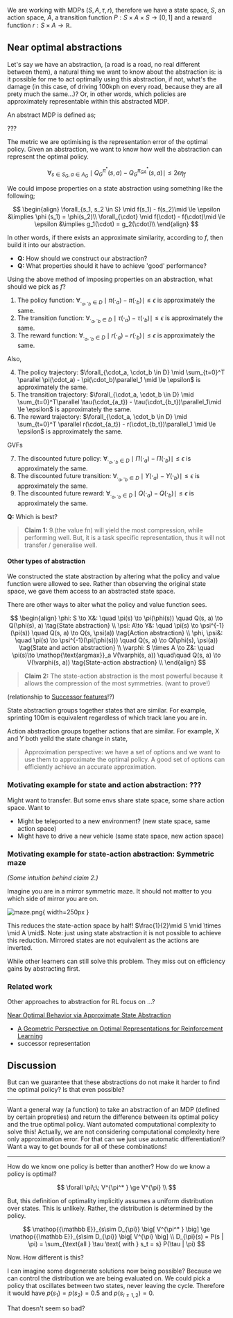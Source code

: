 We are working with MDPs $(S, A, \tau, r)$, therefore we have a state space, $S$, an action space, $A$, a transition function $P: S\times A \times S \to [0, 1]$ and a reward function $r: S\times A \to \mathbb R$.

## Near optimal abstractions

Let's say we have an abstraction, (a road is a road, no real different between them), a natural thing we want to know about the abstraction is: is it possible for me to act optimally using this abstraction, if not, what's the damage (in this case, of driving 100kph on every road, because they are all prety much the same...)? Or, in other words, which policies are approximately representable within this abstracted MDP.

An abstract MDP is defined as;

???

The metric we are optimising is the representation error of the optimal policy. Given an abstraction, we want to know how well the abstraction can represent the optimal policy.

$$
\forall_{s\in S_G, a\in A_G} \mid Q_G^{\pi^* }(s, a) - Q_G^{\pi_{GA}^* }(s, a) \mid \le 2 \epsilon \eta_f
$$

We could impose properties on a state abstraction using something like the following;

$$
\begin{align}
\forall_{s_1, s_2 \in S} \mid f(s_1) - f(s_2)\mid \le \epsilon &\implies \phi (s_1) = \phi(s_2)\\
\forall_{\cdot} \mid f(\cdot) - f(\cdot)\mid \le \epsilon &\implies g_1(\cdot) = g_2(\cdot)\\
\end{align}
$$

In other words, if there exists an approximate similarity, according to $f$, then build it into our abstraction.

- __Q:__ How should we construct our abstraction?
- __Q:__ What properties should it have to achieve 'good' performance?

Using the above method of imposing properties on an abstraction, what should we pick as $f$?

1. The policy function: $\forall_{\cdot_a, \cdot_b \in D} \mid \pi(\cdot_a) - \pi(\cdot_b) \mid \le \epsilon$ is approximately the same.
1. The transition function: $\forall_{\cdot_a, \cdot_b \in D} \mid \tau(\cdot_a) - \tau(\cdot_b)\mid \le \epsilon$ is approximately the same.
1. The reward function: $\forall_{\cdot_a, \cdot_b \in D} \mid r(\cdot_a) - r(\cdot_b) \mid \le \epsilon$ is approximately the same.


Also,

4. The policy trajectory: $\forall_{\cdot_a, \cdot_b \in D} \mid \sum_{t=0}^T \parallel \pi(\cdot_a) - \pi(\cdot_b)\parallel_1 \mid \le \epsilon$ is approximately the same.
1. The transition trajectory: $\forall_{\cdot_a, \cdot_b \in D} \mid \sum_{t=0}^T\parallel \tau(\cdot_{a_t}) - \tau(\cdot_{b_t})\parallel_1\mid \le \epsilon$ is approximately the same.
1. The reward trajectory: $\forall_{\cdot_a, \cdot_b \in D} \mid \sum_{t=0}^T \parallel r(\cdot_{a_t}) - r(\cdot_{b_t})\parallel_1 \mid \le \epsilon$ is approximately the same.

GVFs

7. The discounted future policy: $\forall_{\cdot_a, \cdot_b \in D} \mid \Pi(\cdot_a) - \Pi(\cdot_b)\mid \le \epsilon$ is approximately the same.
1. The discounted future transition: $\forall_{\cdot_a, \cdot_b \in D} \mid \Upsilon(\cdot_a) - \Upsilon (\cdot_b)\mid \le \epsilon$ is approximately the same.
1. The discounted future reward: $\forall_{\cdot_a, \cdot_b \in D} \mid Q(\cdot_a) - Q(\cdot_b)\mid \le \epsilon$ is approximately the same.

<!-- Note: two states having similar $f$ are not guaranteed to have similar abstraction! -->


__Q:__ Which is best?

> __Claim 1:__ 9.(the value fn) will yield the most compression, while performing well. But, it is a task specific representation, thus it will not transfer / generalise well.

#### Other types of abstraction

We constructed the state abstraction by altering what the policy and value function were allowed to see. Rather than observing the original state space, we gave them access to an abstracted state space.

There are other ways to alter what the policy and value function sees.

$$
\begin{align}
\phi: S \to X&: \quad \pi(s) \to \pi(\phi(s)) \quad Q(s, a) \to Q(\phi(s), a) \tag{State abstraction} \\
\psi: A\to Y&: \quad \pi(s) \to \psi^{-1}(\pi(s)) \quad Q(s, a) \to Q(s, \psi(a)) \tag{Action abstraction} \\
\phi, \psi&: \quad \pi(s) \to \psi^{-1}(\pi(\phi(s))) \quad Q(s, a) \to Q(\phi(s), \psi(a)) \tag{State and action abstraction} \\
\varphi: S \times A \to Z&: \quad \pi(s)\to \mathop{\text{argmax}}_a V(\varphi(s, a)) \quad\quad Q(s, a) \to V(\varphi(s, a)) \tag{State-action abstraction} \\
\end{align}
$$

> __Claim 2:__ The state-action abstraction is the most powerful because it allows the compression of the most symmetries. (want to prove!)

(relationship to [Successor features](http://www.gatsby.ucl.ac.uk/~dayan/papers/d93b.pdf)!?)

State abstraction groups together states that are similar.
For example, sprinting 100m is equivalent regardless of which track lane you are in.

Action abstraction groups together actions that are similar.
For example, X and Y both yeild the state change in state,
> Approximation perspective: we have a set of options and we want to use them to approximate the optimal policy. A good set of options can efficiently achieve an accurate approximation.

### Motivating example for state and action abstraction: ???

Might want to transfer. But some envs share state space, some share action space. Want to

- Might be teleported to a new environment? (new state space, same action space)
- Might have to drive a new vehicle (same state space, new action space)


### Motivating example for state-action abstraction: Symmetric maze
_(Some intuition behind claim 2.)_

Imagine you are in a mirror symmetric maze. It should not matter to you which side of mirror you are on.

![maze.png](../pictures/drawings/maze.png){ width=250px }

This reduces the state-action space by half! $\frac{1}{2}\mid S \mid \times \mid A \mid$. Note: just using state abstraction it is not possible to achieve this reduction. Mirrored states are not equivalent as the actions are inverted.

<!-- ## Generalised symmetries

What about other types of symmetry, other than mirror?

- $\exists f\in X: \forall_{s, a} r(s, a) = r(f(s), a)$. Where $X=GL_N \lor S_N \lor \dots$
 -->

While other learners can still solve this problem. They miss out on efficiency gains by abstracting first.


### Related work

Other approaches to abstraction for RL focus on ...?

[Near Optimal Behavior via Approximate State Abstraction](https://arxiv.org/abs/1701.04113)
- [A Geometric Perspective on Optimal Representations
for Reinforcement Learning](https://arxiv.org/abs/1901.11530)
- successor representation


## Discussion

But can we guarantee that these abstractions do not make it harder to find the optimal policy? Is that even possible?

***

Want a general way (a function) to take an abstraction of an MDP (defined by certain propreties) and return the difference between its optimal policy and the true optimal policy.
Want automated computational complexity to solve this!
Actually, we are not considering computational complexity here only approximation error.
For that can we just use automatic differentiation!?
Want a way to get bounds for all of these combinations!


***


How do we know one policy is better than another?
How do we know a policy is optimal?

$$
\forall \pi\;\; V^{\pi^* } \ge V^{\pi} \\
$$

But, this definition of optimality implicitly assumes a uniform distribution over states. This is unlikely. Rather, the distribution is determined by the policy.

$$
\mathop{{\mathbb E}}_{s\sim D_{\pi}} \big[ V^{\pi^* } \big] \ge \mathop{{\mathbb E}}_{s\sim D_{\pi}} \big[ V^{\pi} \big] \\
D_{\pi}(s) = P(s | \pi) = \sum_{\text{all } \tau \text{ with } s_t = s} P(\tau | \pi)
$$

Now. How different is this?

I can imagine some degenerate solutions now being possible? Because we can control the distribution we are being evaluated on. We could pick a policy that oscillates between two states, never leaving the cycle. Therefore it would have $p(s_1) = p(s_2) = 0.5$ and $p(s_{i \neq 1,2}) = 0$.

That doesn't seem so bad?
